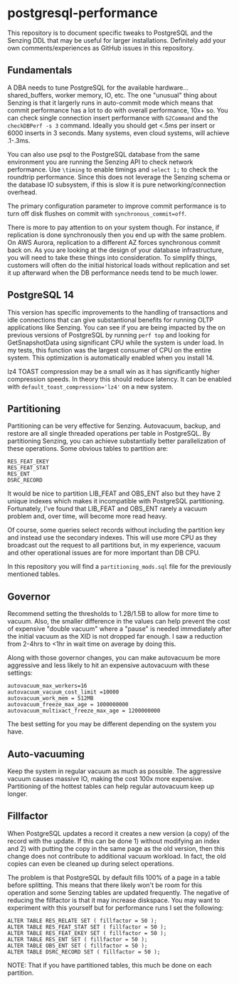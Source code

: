 # postgresql-performance

This repository is to document specific tweaks to PostgreSQL and the Senzing DDL that may be useful for larger installations.  Definitely add your own comments/experiences as GitHub issues in this repository.


## Fundamentals
A DBA needs to tune PostgreSQL for the available hardware... shared_buffers, worker memory, IO, etc.  The one "unusual" thing about Senzing is that it largerly runs in auto-commit mode which means that commit performance has a lot to do with overall performance, 10x+ so.  You can check single connection insert performance with `G2Command` and the `checkDBPerf -s 3` command.  Ideally you should get <.5ms per insert or 6000 inserts in 3 seconds.  Many systems, even cloud systems, will achieve .1-.3ms.

You can also use psql to the PostgreSQL database from the same environment you are running the Senzing API to check network performance.  Use `\timing` to enable timings and `select 1;` to check the roundtrip performance.  Since this does not leverage the Senzing schema or the database IO subsystem, if this is slow it is pure networking/connection overhead.

The primary configuration parameter to improve commit performance is to turn off disk flushes on commit with `synchronous_commit=off`.

There is more to pay attention to on your system though.  For instance, if replication is done synchronously then you end up with the same problem.  On AWS Aurora, replication to a different AZ forces synchronous commit back on.  As you are looking at the design of your database infrastructure, you will need to take these things into consideration.  To simplify things, customers will often do the initial historical loads without replication and set it up afterward when the DB performance needs tend to be much lower.


## PostgreSQL 14
This version has specific improvements to the handling of transactions and idle connections that can give substantional benefits for running OLTP applications like Senzing.  You can see if you are being impacted by the on previous versions of PostgreSQL by running `perf top` and looking for GetSnapshotData using significant CPU while the system is under load.  In my tests, this function was the largest consumer of CPU on the entire system.  This optimization is automatically enabled when you install 14.

lz4 TOAST compression may be a small win as it has significantly higher compression speeds.  In theory this should reduce latency.  It can be enabled with `default_toast_compression='lz4'` on a new system.


## Partitioning
Partitioning can be very effective for Senzing.  Autovacuum, backup, and restore are all single threaded operations per table in PostgreSQL.  By partitioning Senzing, you can achieve substantially better parallelization of these operations.  Some obvious tables to partition are:

```
RES_FEAT_EKEY
RES_FEAT_STAT
RES_ENT
DSRC_RECORD
```

It would be nice to partition LIB_FEAT and OBS_ENT also but they have 2 unique indexes which makes it incompatible with PostgreSQL partitioning.  Fortunately, I've found that LIB_FEAT and OBS_ENT rarely a vacuum problem and, over time, will become more read heavy.

Of course, some queries select records without including the partition key and instead use the secondary indexes.  This will use more CPU as they broadcast out the request to all partitions but, in my experience, vacuum and other operational issues are for more important than DB CPU.

In this repository you will find a `partitioning_mods.sql` file for the previously mentioned tables.


## Governor
Recommend setting the thresholds to 1.2B/1.5B to allow for more time to vacuum.  Also, the smaller difference in the values can help prevent the cost of expensive "double vacuum" where a "pause" is needed immediately after the initial vacuum as the XID is not dropped far enough.  I saw a reduction from 2-4hrs to <1hr in wait time on average by doing this.

Along with those governor changes, you can make autovacuum be more aggressive and less likely to hit an expensive autovacuum with these settings:
```
autovacuum_max_workers=16
autovacuum_vacuum_cost_limit =10000
autovacuum_work_mem = 512MB
autovacuum_freeze_max_age = 1000000000
autovacuum_multixact_freeze_max_age = 1200000000
```

The best setting for you may be different depending on the system you have.


## Auto-vacuuming
Keep the system in regular vacuum as much as possible.  The aggressive vacuum causes massive IO, making the cost 100x more expensive.  Partitioning of the hottest tables can help regular autovacuum keep up longer.


## Fillfactor
When PostgreSQL updates a record it creates a new version (a copy) of the record with the update.  If this can be done 1) without modifying an index and 2) with putting the copy in the same page as the old version, then this change does not contribute to additional vacuum workload.  In fact, the old copies can even be cleaned up during select operations.

The problem is that PostgreSQL by default fills 100% of a page in a table before splitting.  This means that there likely won't be room for this operation and some Senzing tables are updated frequently.  The negative of reducing the fillfactor is that it may increase diskspace.  You may want to experiment with this yourself but for performance runs I set the following:

```
ALTER TABLE RES_RELATE SET ( fillfactor = 50 );
ALTER TABLE RES_FEAT_STAT SET ( fillfactor = 50 );
ALTER TABLE RES_FEAT_EKEY SET ( fillfactor = 50 );
ALTER TABLE RES_ENT SET ( fillfactor = 50 );
ALTER TABLE OBS_ENT SET ( fillfactor = 50 );
ALTER TABLE DSRC_RECORD SET ( fillfactor = 50 );
```

NOTE: That if you have partitioned tables, this much be done on each partition.

